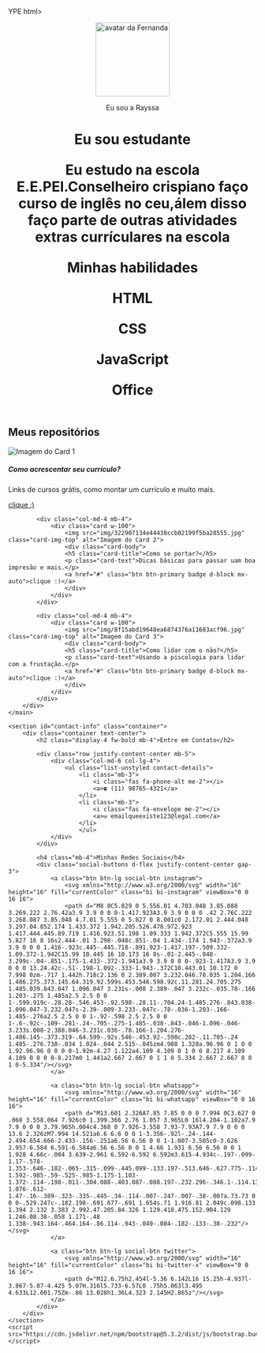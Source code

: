 YPE html>
<html lang="pt-br">

<head>
    <meta charset="UTF-8">
    <meta name="viewport" content="width=device-width, initial-scale=1.0">
    <link href="https://cdn.jsdelivr.net/npm/bootstrap@5.3.2/dist/css/bootstrap.min.css" rel="stylesheet">
    <link rel="preconnect" href="https://fonts.googleapis.com">
    <link rel="preconnect" href="https://fonts.gstatic.com" crossorigin>
    <link href="https://fonts.googleapis.com/css2?family=Baloo+Da+2:wght@400..800&display=swap" rel="stylesheet">
    <link rel="stylesheet" href="style.css">
    <title>Meu portfólio</title>
</head>

<body>
    <header class="container text-center">
        <img src="img/6de8b772ac0aa69443fa7426c227906d.jpg" alt="avatar da Fernanda" class="rounded-circle" width="150" height="150" srcset="">
        <p class="lead">Eu sou a Rayssa</p>
        <h1 class="header-title">Eu sou estudante
        <p class="header-resumo">Eu estudo na escola E.E.PEI.Conselheiro crispiano faço curso de inglês no ceu,álem disso faço parte de outras atividades extras currículares na escola
        </p>
        <p class="header-subtitle">Minhas habilidades</p>
        <div>
            <p class="badge bg-secondary">HTML</p>
            <p class="badge bg-secondary">CSS</p>
            <p class="badge bg-secondary">JavaScript</p>
            <p class="badge bg-secondary">Office</p>
        </div>
    </header>
    <main class="container">
        <h2 class="main-title">Meus repositórios</h2>
        <div class="row">
            <div class="col-md-4 mb-4">
                <div class="card w-100">
                    <img src="img/7f822e5b9afb8b1eac9ccabe9102d6b5.jpg" class="card-img-top" alt="Imagem do Card 1">
                    <div class="card-body">
                    <h5 class="card-title">Como acrescentar seu currículo?</h5>
                    <p class="card-text">Links de cursos grátis, como montar um currículo
                        e muito mais.</p>
                    <a href="project1.html" class="btn btn-primary badge d-block mx-auto">clique :)</a>
                    </div>
                </div>
            </div>

            <div class="col-md-4 mb-4">
                <div class="card w-100">
                    <img src="img/322907134e44438ccb02199f5ba28555.jpg" class="card-img-top" alt="Imagem do Card 2">
                    <div class="card-body">
                    <h5 class="card-title">Como se portar?</h5>
                    <p class="card-text">Dicas básicas para passar uam boa impresão e mais.</p>
                    <a href="#" class="btn btn-primary badge d-block mx-auto">clique :)</a>
                    </div>
                </div>
            </div>

            <div class="col-md-4 mb-4">
                <div class="card w-100">
                    <img src="img/8f15abd19648ea6874376a11683acf96.jpg" class="card-img-top" alt="Imagem do Card 3">
                    <div class="card-body">
                    <h5 class="card-title">Como lidar com o não?</h5>
                    <p class="card-text">Usando a piscologia para lidar com a frustação.</p>
                    <a href="#" class="btn btn-primary badge d-block mx-auto">clique :)</a>
                    </div>
                </div>
            </div>
        </div>
    </main>

    <section id="contact-info" class="container">
        <div class="container text-center">
            <h2 class="display-4 fw-bold mb-4">Entre em Contato</h2>

            <div class="row justify-content-center mb-5">
                <div class="col-md-6 col-lg-4">
                    <ul class="list-unstyled contact-details">
                        <li class="mb-3">
                            <i class="fas fa-phone-alt me-2"></i> 
                            <a>☎ (11) 98765-4321</a>
                        </li>
                        <li class="mb-3">
                            <i class="fas fa-envelope me-2"></i> 
                            <a>✉ emailqueexiste123@legal.com</a>
                        </li>
                        </ul>
                </div>
            </div>

            <h4 class="mb-4">Minhas Redes Sociais</h4>
            <div class="social-buttons d-flex justify-content-center gap-3">
                <a class="btn btn-lg social-btn instagram">
                    <svg xmlns="http://www.w3.org/2000/svg" width="16" height="16" fill="currentColor" class="bi bi-instagram" viewBox="0 0 16 16">
                    <path d="M8 0C5.829 0 5.556.01 4.703.048 3.85.088 3.269.222 2.76.42a3.9 3.9 0 0 0-1.417.923A3.9 3.9 0 0 0 .42 2.76C.222 3.268.087 3.85.048 4.7.01 5.555 0 5.827 0 8.001c0 2.172.01 2.444.048 3.297.04.852.174 1.433.372 1.942.205.526.478.972.923 1.417.444.445.89.719 1.416.923.51.198 1.09.333 1.942.372C5.555 15.99 5.827 16 8 16s2.444-.01 3.298-.048c.851-.04 1.434-.174 1.943-.372a3.9 3.9 0 0 0 1.416-.923c.445-.445.718-.891.923-1.417.197-.509.332-1.09.372-1.942C15.99 10.445 16 10.173 16 8s-.01-2.445-.048-3.299c-.04-.851-.175-1.433-.372-1.941a3.9 3.9 0 0 0-.923-1.417A3.9 3.9 0 0 0 13.24.42c-.51-.198-1.092-.333-1.943-.372C10.443.01 10.172 0 7.998 0zm-.717 1.442h.718c2.136 0 2.389.007 3.232.046.78.035 1.204.166 1.486.275.373.145.64.319.92.599s.453.546.598.92c.11.281.24.705.275 1.485.039.843.047 1.096.047 3.231s-.008 2.389-.047 3.232c-.035.78-.166 1.203-.275 1.485a2.5 2.5 0 0 1-.599.919c-.28.28-.546.453-.92.598-.28.11-.704.24-1.485.276-.843.038-1.096.047-3.232.047s-2.39-.009-3.233-.047c-.78-.036-1.203-.166-1.485-.276a2.5 2.5 0 0 1-.92-.598 2.5 2.5 0 0 1-.6-.92c-.109-.281-.24-.705-.275-1.485-.038-.843-.046-1.096-.046-3.233s.008-2.388.046-3.231c.036-.78.166-1.204.276-1.486.145-.373.319-.64.599-.92s.546-.453.92-.598c.282-.11.705-.24 1.485-.276.738-.034 1.024-.044 2.515-.045zm4.988 1.328a.96.96 0 1 0 0 1.92.96.96 0 0 0 0-1.92m-4.27 1.122a4.109 4.109 0 1 0 0 8.217 4.109 4.109 0 0 0 0-8.217m0 1.441a2.667 2.667 0 1 1 0 5.334 2.667 2.667 0 0 1 0-5.334"/></svg>
                </a>
                
                <a class="btn btn-lg social-btn whatsapp">
                    <svg xmlns="http://www.w3.org/2000/svg" width="16" height="16" fill="currentColor" class="bi bi-whatsapp" viewBox="0 0 16 16">
                    <path d="M13.601 2.326A7.85 7.85 0 0 0 7.994 0C3.627 0 .068 3.558.064 7.926c0 1.399.366 2.76 1.057 3.965L0 16l4.204-1.102a7.9 7.9 0 0 0 3.79.965h.004c4.368 0 7.926-3.558 7.93-7.93A7.9 7.9 0 0 0 13.6 2.326zM7.994 14.521a6.6 6.6 0 0 1-3.356-.92l-.24-.144-2.494.654.666-2.433-.156-.251a6.56 6.56 0 0 1-1.007-3.505c0-3.626 2.957-6.584 6.591-6.584a6.56 6.56 0 0 1 4.66 1.931 6.56 6.56 0 0 1 1.928 4.66c-.004 3.639-2.961 6.592-6.592 6.592m3.615-4.934c-.197-.099-1.17-.578-1.353-.646-.182-.065-.315-.099-.445.099-.133.197-.513.646-.627.775-.114.133-.232.148-.43.05-.197-.1-.836-.308-1.592-.985-.59-.525-.985-1.175-1.103-1.372-.114-.198-.011-.304.088-.403.087-.088.197-.232.296-.346.1-.114.133-.198.198-.33.065-.134.034-.248-.015-.347-.05-.099-.445-1.076-.612-1.47-.16-.389-.323-.335-.445-.34-.114-.007-.247-.007-.38-.007a.73.73 0 0 0-.529.247c-.182.198-.691.677-.691 1.654s.71 1.916.81 2.049c.098.133 1.394 2.132 3.383 2.992.47.205.84.326 1.129.418.475.152.904.129 1.246.08.38-.058 1.171-.48 1.338-.943.164-.464.164-.86.114-.943-.049-.084-.182-.133-.38-.232"/></svg>
                </a>

                <a class="btn btn-lg social-btn twitter">
                    <svg xmlns="http://www.w3.org/2000/svg" width="16" height="16" fill="currentColor" class="bi bi-twitter-x" viewBox="0 0 16 16">
                    <path d="M12.6.75h2.454l-5.36 6.142L16 15.25h-4.937l-3.867-5.07-4.425 5.07H.316l5.733-6.57L0 .75h5.063l3.495 4.633L12.601.75Zm-.86 13.028h1.36L4.323 2.145H2.865z"/></svg>
                </a>
            </div>
        </div>
    </section>
    <script src="https://cdn.jsdelivr.net/npm/bootstrap@5.3.2/dist/js/bootstrap.bundle.min.js"></script>
</body>

</html>
